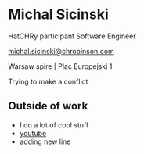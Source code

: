 # Michal Sicinski

HatCHRy participant Software Engineer

michal.sicinski@chrobinson.com

Warsaw spire | Plac Europejski 1

Trying to make a conflict

## Outside of work

- I do a lot of cool stuff
- [youtube](https://www.youtube.com/index) 
- adding new line 